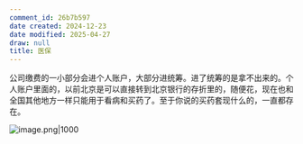 ```yaml
---
comment_id: 26b7b597
date created: 2024-12-23
date modified: 2025-04-27
draw: null
title: 医保
---
```

公司缴费的一小部分会进个人账户，大部分进统筹。进了统筹的是拿不出来的。个人账户里面的，以前北京是可以直接转到北京银行的存折里的，随便花，现在也和全国其他地方一样只能用于看病和买药了。至于你说的买药套现什么的，一直都存在。

![image.png|1000](https://imagehosting4picgo.oss-cn-beijing.aliyuncs.com/imagehosting/fix-dir%2Fpicgo%2Fpicgo-clipboard-images%2F2025%2F04%2F26%2F16-36-41-a841a270ac00d51368b23017d13d80b2-202504261636925-09c1b1.png)
